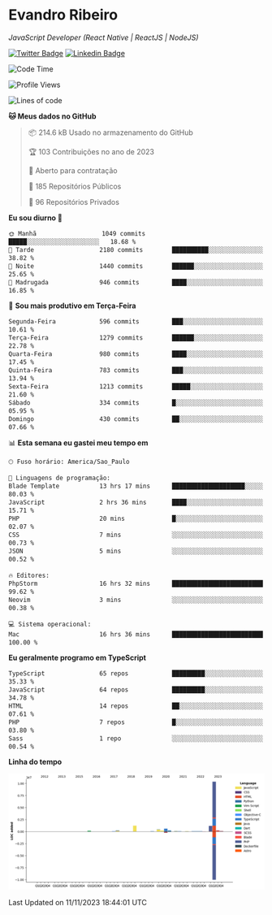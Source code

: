 # Evandro **Ribeiro**

*JavaScript Developer (React Native | ReactJS | NodeJS)*

[![Twitter Badge](https://img.shields.io/badge/-@ribeiroevandro-201B2D?style=flat-square&labelColor=201B2D&logo=twitter&logoColor=white&link=https://twitter.com/ribeiroevandro)](https://twitter.com/ribeiroevandro) 
[![Linkedin Badge](https://img.shields.io/badge/-Evandro%20Ribeiro-201B2D?style=flat-square&logo=Linkedin&logoColor=white&link=https://www.linkedin.com/in/ribeiroevandro)](https://www.linkedin.com/in/ribeiroevandro) 


<!--START_SECTION:waka-->
![Code Time](http://img.shields.io/badge/Code%20Time-3%2C533%20hrs%2059%20mins-blue)

![Profile Views](http://img.shields.io/badge/Visualizac%C3%B5es%20do%20perfil-0-blue)

![Lines of code](https://img.shields.io/badge/Desde%20o%20Hello%20World%20eu%20escrevi-15.0%20million%20linhas%20de%20c%C3%B3digo-blue)

**🐱 Meus dados no GitHub** 

> 📦 214.6 kB Usado no armazenamento do GitHub 
 > 
> 🏆 103 Contribuições no ano de 2023
 > 
> 💼 Aberto para contratação
 > 
> 📜 185 Repositórios Públicos 
 > 
> 🔑 96 Repositórios Privados 
 > 
**Eu sou diurno 🐤** 

```text
🌞 Manhã                  1049 commits        █████░░░░░░░░░░░░░░░░░░░░   18.68 % 
🌆 Tarde                  2180 commits        ██████████░░░░░░░░░░░░░░░   38.82 % 
🌃 Noite                  1440 commits        ██████░░░░░░░░░░░░░░░░░░░   25.65 % 
🌙 Madrugada              946 commits         ████░░░░░░░░░░░░░░░░░░░░░   16.85 % 
```
📅 **Sou mais produtivo em Terça-Feira** 

```text
Segunda-Feira            596 commits         ███░░░░░░░░░░░░░░░░░░░░░░   10.61 % 
Terça-Feira              1279 commits        ██████░░░░░░░░░░░░░░░░░░░   22.78 % 
Quarta-Feira             980 commits         ████░░░░░░░░░░░░░░░░░░░░░   17.45 % 
Quinta-Feira             783 commits         ███░░░░░░░░░░░░░░░░░░░░░░   13.94 % 
Sexta-Feira              1213 commits        █████░░░░░░░░░░░░░░░░░░░░   21.60 % 
Sábado                   334 commits         █░░░░░░░░░░░░░░░░░░░░░░░░   05.95 % 
Domingo                  430 commits         ██░░░░░░░░░░░░░░░░░░░░░░░   07.66 % 
```


📊 **Esta semana eu gastei meu tempo em** 

```text
🕑︎ Fuso horário: America/Sao_Paulo

💬 Linguagens de programação: 
Blade Template           13 hrs 17 mins      ████████████████████░░░░░   80.03 % 
JavaScript               2 hrs 36 mins       ████░░░░░░░░░░░░░░░░░░░░░   15.71 % 
PHP                      20 mins             █░░░░░░░░░░░░░░░░░░░░░░░░   02.07 % 
CSS                      7 mins              ░░░░░░░░░░░░░░░░░░░░░░░░░   00.73 % 
JSON                     5 mins              ░░░░░░░░░░░░░░░░░░░░░░░░░   00.52 % 

🔥 Editores: 
PhpStorm                 16 hrs 32 mins      █████████████████████████   99.62 % 
Neovim                   3 mins              ░░░░░░░░░░░░░░░░░░░░░░░░░   00.38 % 

💻 Sistema operacional: 
Mac                      16 hrs 36 mins      █████████████████████████   100.00 % 
```

**Eu geralmente programo em TypeScript** 

```text
TypeScript               65 repos            █████████░░░░░░░░░░░░░░░░   35.33 % 
JavaScript               64 repos            █████████░░░░░░░░░░░░░░░░   34.78 % 
HTML                     14 repos            ██░░░░░░░░░░░░░░░░░░░░░░░   07.61 % 
PHP                      7 repos             █░░░░░░░░░░░░░░░░░░░░░░░░   03.80 % 
Sass                     1 repo              ░░░░░░░░░░░░░░░░░░░░░░░░░   00.54 % 
```



**Linha do tempo**

![Lines of Code chart](https://raw.githubusercontent.com/ribeiroevandro/ribeiroevandro/main/assets/bar_graph.png)


 Last Updated on 11/11/2023 18:44:01 UTC
<!--END_SECTION:waka-->
